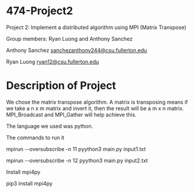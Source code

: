 # 474-Project2
Project 2: Implement a distributed algorithm using MPI (Matrix Transpose)

Group members: Ryan Luong and Anthony Sanchez

Anthony Sanchez sanchezanthony244@csu.fullerton.edu

Ryan Luong ryan12@csu.fullerton.edu

# Description of Project
We chose the matrix transpose algorithm. A matrix is transposing means if we take a n x m matrix and invert it, then the result will be a m x n matrix. MPI_Broadcast and MPI_Gather will help achieve this.

The language we used was python.

The commands to run it

mpirun --oversubscribe -n 11 pyython3 main.py input1.txt

mpirun --oversubscribe -n 12 pyython3 main.py input2.txt

Install mpi4py

pip3 install mpi4py



